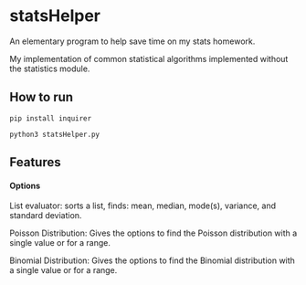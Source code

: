 # statsHelper
An elementary program to help save time on my stats homework.

My implementation of common statistical algorithms implemented without the statistics module.

## How to run

`pip install inquirer`

`python3 statsHelper.py`

## Features

#### Options

List evaluator: sorts a list, finds: mean, median, mode(s), variance, and standard deviation.

Poisson Distribution: Gives the options to find the Poisson distribution with a single value or for a range.

Binomial Distribution: Gives the options to find the Binomial distribution with a single value or for a range.
